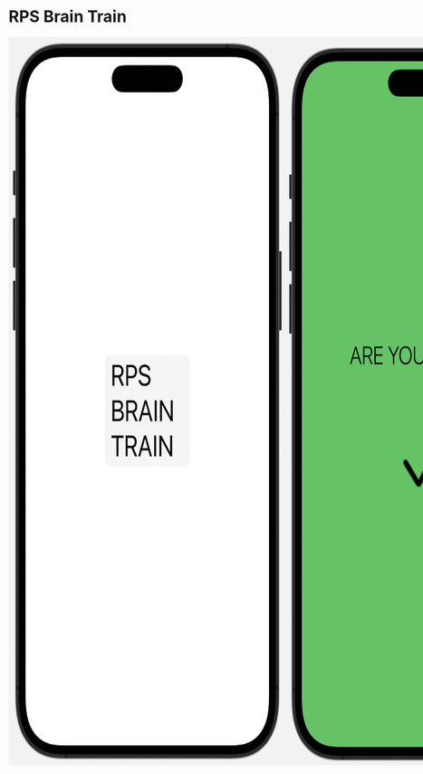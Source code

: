 # RPS Brain Train

<div style="display: flex; width: 100%">
  <img src="./Resources/title.png" alt="Title screen">
  <img src="./Resources/ready.png" alt="Ready to play prompt">
  <img src="./Resources/game.png" alt="Game screen">
  <img src="./Resources/score.png" alt="Game score screen">
</p>

### A brain training SwiftUI app, built with a clean and minimalistic design, intended for IOS devices.

## Description

RPS or 'Rock, paper, scissors' Brain Train is an intuitive IOS brain trainer built with SwiftUI to enhance users decision making skills and recall. The game portion of RPS Brain Train is based on rock paper scissors against the computer, however the computers' choice is already made evident to the user, along with the prompt to either win, lose or draw. The user must then make a decision based on the information provided, and then click the corresponding item to to achieve this result. There is a timer to add a sense of urgency, and the user is given a score based on how many correct decisions and how long it takes to make them. The score is revealed at the end of the game, after which the user can then choose to play again, or to go back to the main menu.

<p align="center">
  <!-- <img src="./src/images/appGif.gif" alt="Snake game gif"> -->
  image to go here
</p>

---

| Table of Contents               |
| ------------------------------- |
| [User Story](#UserStory)        |
| [Functionality](#Functionality) |
| [Technology](#Technology)       |
| [License](#License)             |
| [Contributors](#Contributors)   |
| [Links](#Links)                 |

---

## User Story

-   **As a user, I want to be able to play a game that is fun and engaging, and that will help me to improve my decision making skills.**
-   As a user, I would like this game to be based on a simple and universal concept, so that I can easily understand the rules and how to play.
-   Given that I have an IOS device, I would like to be able to play this game on my phone, so that I can play it anywhere and at any time.
-   As a user, I would like to be able to see my score at the end of the game, so that I can see how well I did.
-   As a user, I would like to be able to play the game again, so that I can try to beat my score.
-   As a user, the prompts and instructions should be clear and easy to understand, so that I can easily play the game.

## Functionality

This SwiftUI code file implements the game logic and UI of a Rock-Paper-Scissors game. The game allows the player to pick between "rock", "paper", or "scissors" and match it with the desired result ("win against", "draw with", or "lose to"). The game will keep track of the score and the number of rounds played, and will end either when the player runs out of time or reaches the maximum number of rounds.

```swift
    static let itemChoice = ["rock", "paper", "scissors"]
    static let randomResult = ["win against", "draw with", "lose to"]
    static let matchPairs = [
        "rock": ["win against": "paper", "draw with": "rock", "lose to":"scissors", "symbol":"mountain.2"],
        "paper": ["win against": "scissors", "draw with": "paper", "lose to":"rock", "symbol":"doc"],
        "scissors": ["win against": "rock", "draw with": "scissors", "lose to":"paper", "symbol":"scissors"],
    ]
```

The itemChoice array and the randomResult array hold the options for the player's choice and the desired result, respectively. The matchPairs dictionary maps the possible combinations of choices and desired results to their outcome ("win against", "draw with", or "lose to").

```swift
    @State private var shuffledItemsArr = itemChoice.shuffled()
    @State private var shuffledResultsArr = randomResult.shuffled()
    @State private var shuffledSingleItem = itemChoice.shuffled()[0]
    @State private var rightChoice = "";
    @State private var numberOfRounds = 1;
    @State private var timeRemaining = 30;
    @State private var readyToPlay = false;
    @State private var gameHasEnded = false;
    @State private var score = 0;
```

The state variables hold the current state of the game, including the shuffled arrays of choices and desired results, the player's choice and desired result, the number of rounds played and the time remaining, the game status (whether it is ready to play or has ended), the score, and various UI elements.

```swift
        private let timer = Timer.publish(every: 1, on: .main, in: .common).autoconnect()

```

The timer constant is a Timer object that is set to publish events every second on the main thread.

## Technology

-   Swift/SwiftUI
-   Xcode IDE
-   SFSymbols

## License

[![License: MIT](https://img.shields.io/badge/License-MIT-yellow.svg)](https://opensource.org/licenses/MIT)

## Future Developments

-

## Contributions

This was a solo project :)

## Links

#### Github Repo

https://github.com/A11AN0/RPS-Brain-Train

#### Thanks for reading!-Allan :)
